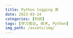 ```yaml
---
title: Python logging 库
date: 2023-03-24
categories: [科研]
tags: [学习笔记, 技术, Python]
img_path: /assets/img/
---
```


